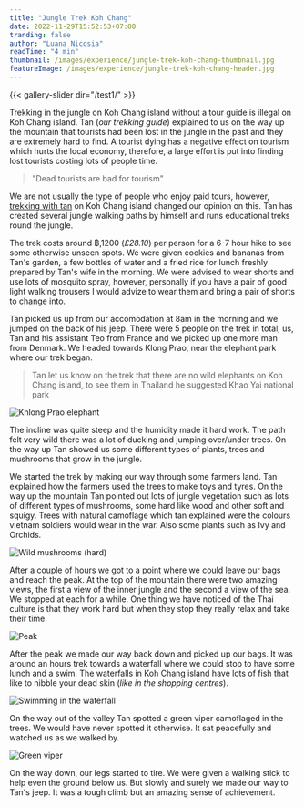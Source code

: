 ```yaml
---
title: "Jungle Trek Koh Chang"
date: 2022-11-29T15:52:53+07:00
tranding: false
author: "Luana Nicosia"
readTime: "4 min"
thumbnail: /images/experience/jungle-trek-koh-chang-thumbnail.jpg
featureImage: /images/experience/jungle-trek-koh-chang-header.jpg
---
```


{{< gallery-slider dir="/test1/" >}}

Trekking in the jungle on Koh Chang island without a tour guide is illegal on Koh Chang island. Tan (*our trekking guide*) explained to us on the way up the mountain that tourists had been lost in the jungle in the past and they are extremely hard to find. A tourist dying has a negative effect on tourism which hurts the local economy, therefore, a large effort is put into finding lost tourists costing lots of people time.

> "Dead tourists are bad for tourism" 

We are not usually the type of people who enjoy paid tours, however, [trekking with tan](https://www.tripadvisor.com/Attraction_Review-g580110-d14975663-Reviews-Tan_Trekking-Ko_Chang_Trat_Province.html) on Koh Chang island changed our opinion on this. Tan has created several jungle walking paths by himself and runs educational treks round the jungle. 

The trek costs around ฿,1200 (*£28.10*) per person for a 6-7 hour hike to see some otherwise unseen spots. We were given cookies and bananas from Tan's garden, a few bottles of water and a fried rice for lunch freshly prepared by Tan's wife in the morning. We were advised to wear shorts and use lots of mosquito spray, however, personally if you have a pair of good light walking trousers I would advize to wear them and bring a pair of shorts to change into.

Tan picked us up from our accomodation at 8am in the morning and we jumped on the back of his jeep. There were 5 people on the trek in total, us, Tan and his assistant Teo from France and we picked up one more man from Denmark. We headed towards Klong Prao, near the elephant park where our trek began.

> Tan let us know on the trek that there are no wild elephants on Koh Chang island, to see them in Thailand he suggested Khao Yai national park

  ![Khlong Prao elephant](Https://drive.google.com/uc?export=view&id=1s3HZL_mXwVIwa2A_l7D94SH6UC12F2no)

The incline was quite steep and the humidity made it hard work. The path felt very wild there was a lot of ducking and jumping over/under trees. On the way up Tan showed us some different types of plants, trees and mushrooms that grow in the jungle. 

We started the trek by making our way through some farmers land. Tan explained how the farmers used the trees to make toys and tyres. On the way up the mountain Tan pointed out lots of jungle vegetation such as lots of different types of mushrooms, some hard like wood and other soft and squigy. Trees with natural camoflage which tan explained were the colours vietnam soldiers would wear in the war. Also some plants such as Ivy and Orchids. 

![Wild mushrooms (hard)](Https://drive.google.com/uc?export=view&id=15iwK5iZzmkMmVs0LTxkDL2e9NPa2kq6h)

After a couple of hours we got to a point where we could leave our bags and reach the peak. At the top of the mountain there were two amazing views, the first a view of the inner jungle and the second a view of the sea. We stopped at each for a while. One thing we have noticed of the Thai culture is that they work hard but when they stop they really relax and take their time.

![Peak](Https://drive.google.com/uc?export=view&id=10_GTLQo8SsShZMWPqtMy22lnY7rBC_ji)

After the peak we made our way back down and picked up our bags. It was around an hours trek towards a waterfall where we could stop to have some lunch and a swim. The waterfalls in Koh Chang island have lots of fish that like to nibble your dead skin (*like in the shopping centres*). 

![Swimming in the waterfall](Https://drive.google.com/uc?export=view&id=1TRKM7GbDYSM1dJ6S6XXBeiNkz4l5HljF)

On the way out of the valley Tan spotted a green viper camoflaged in the trees. We would have never spotted it otherwise. It sat peacefully and watched us as we walked by.

![Green viper](Https://drive.google.com/uc?export=view&id=1Il6_iV2qXlf5kxa20d_TtD8buSjZSP9W)

On the way down, our legs started to tire. We were given a walking stick to help even the ground below us. But slowly and surely we made our way to Tan's jeep. It was a tough climb but an amazing sense of achievement.
